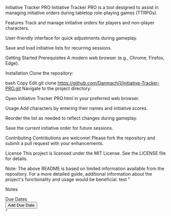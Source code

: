 Initiative Tracker PRO
Initiative Tracker PRO is a tool designed to assist in managing initiative orders during tabletop role-playing games (TTRPGs).​

Features
Track and manage initiative orders for players and non-player characters.

User-friendly interface for quick adjustments during gameplay.

Save and load initiative lists for recurring sessions.​

Getting Started
Prerequisites
A modern web browser (e.g., Chrome, Firefox, Edge).​

Installation
Clone the repository:​

bash
Copy
Edit
git clone https://github.com/Danmachi1/Initiative-Tracker-PRO.git
Navigate to the project directory:​


Open Initiative Tracker PRO.html in your preferred web browser.​

Usage
Add characters by entering their names and initiative scores.

Reorder the list as needed to reflect changes during gameplay.

Save the current initiative order for future sessions.​

Contributing
Contributions are welcome! Please fork the repository and submit a pull request with your enhancements.​

License
This project is licensed under the MIT License. See the LICENSE file for details.​

Note: The above README is based on limited information available from the repository. For a more detailed guide, additional information about the project's functionality and usage would be beneficial.
test "<div class="col-12 mb-3">
  <label class="form-label">Notes</label>
  <div id="editor-container" class="mb-3"></div>
</div>

<div class="col-12">
  <label class="form-label">Due Dates</label>
  <div id="dueDatesContainer" class="d-flex flex-column gap-2"></div>
  <button type="button" class="btn btn-outline-primary btn-sm mt-2" onclick="addDueDateField()">Add Due Date</button>
</div>"